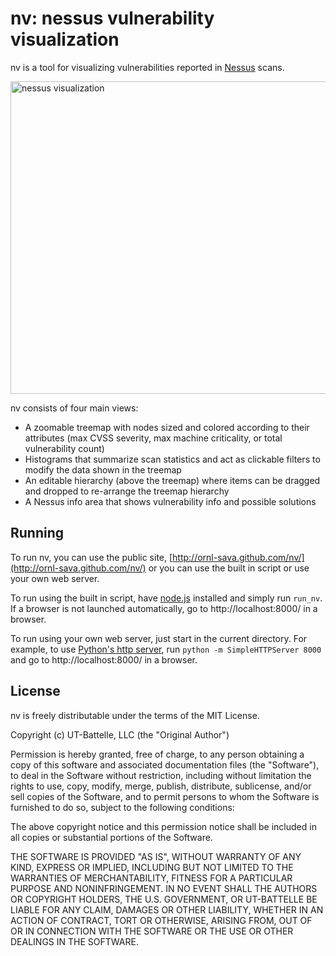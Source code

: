 # nv: nessus vulnerability visualization

nv is a tool for visualizing vulnerabilities reported in [Nessus](http://www.tenable.com/products/nessus) scans. 

<a href="http://ornl-sava.github.com/nv/"><img src="https://raw.github.com/wiki/ornl-sava/nv/nv_readme.png" width="960" height="500" alt="nessus visualization"></a>
<!--
-->

nv consists of four main views:

- A zoomable treemap with nodes sized and colored according to their attributes (max CVSS severity, max machine criticality, or total vulnerability count)
- Histograms that summarize scan statistics and act as clickable filters to modify the data shown in the treemap
- An editable hierarchy (above the treemap) where items can be dragged and dropped to re-arrange the treemap hierarchy
- A Nessus info area that shows vulnerability info and possible solutions

## Running

To run nv, you can use the public site, [http://ornl-sava.github.com/nv/](http://ornl-sava.github.com/nv/) or you can use the built in script or use your own web server.

To run using the built in script, have [node.js](http://nodejs.org) installed and simply run `run_nv`. If a browser is not launched automatically, go to http://localhost:8000/ in a browser.

To run using your own web server, just start in the current directory. For example, to use [Python's http server](http://docs.python.org/2/library/simplehttpserver.html), run `python -m SimpleHTTPServer 8000` and go to http://localhost:8000/ in a browser.


## License 

nv is freely distributable under the terms of the MIT License.

Copyright (c) UT-Battelle, LLC (the "Original Author")

Permission is hereby granted, free of charge, to any person obtaining a copy of this software and associated documentation files (the "Software"), to deal in the Software without restriction, including without limitation the rights to use, copy, modify, merge, publish, distribute, sublicense, and/or sell copies of the Software, and to permit persons to whom the Software is furnished to do so, subject to the following conditions:
 
The above copyright notice and this permission notice shall be included in all copies or substantial portions of the Software.
 
THE SOFTWARE IS PROVIDED "AS IS", WITHOUT WARRANTY OF ANY KIND, EXPRESS OR IMPLIED, INCLUDING BUT NOT LIMITED TO THE WARRANTIES OF MERCHANTABILITY, FITNESS FOR A PARTICULAR PURPOSE AND NONINFRINGEMENT. IN NO EVENT SHALL THE AUTHORS OR COPYRIGHT HOLDERS, THE U.S. GOVERNMENT, OR UT-BATTELLE BE LIABLE FOR ANY CLAIM, DAMAGES OR OTHER LIABILITY, WHETHER IN AN ACTION OF CONTRACT, TORT OR OTHERWISE, ARISING FROM, OUT OF OR IN CONNECTION WITH THE SOFTWARE OR THE USE OR OTHER DEALINGS IN THE SOFTWARE.
